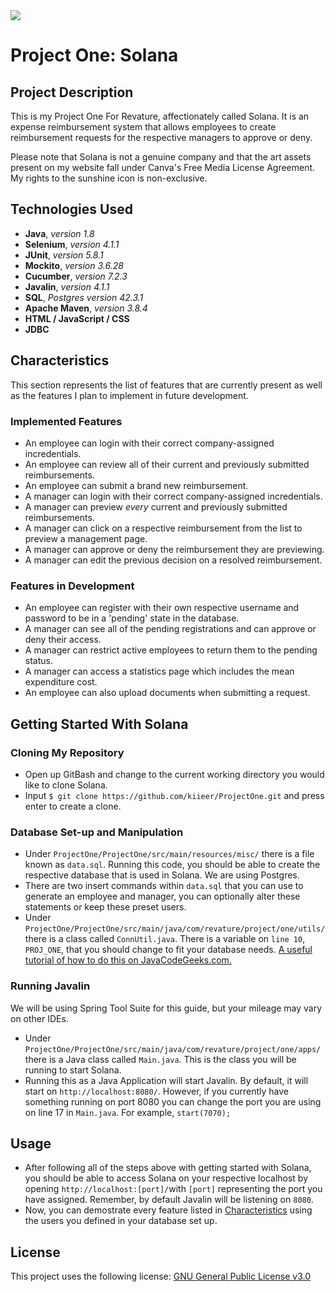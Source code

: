 <img src="https://i.imgur.com/fqvNC8M.png">

# Project One: Solana

## Project Description
This is my Project One For Revature, affectionately called Solana. It is an expense reimbursement system that allows employees to create reimbursement requests for the respective managers to approve or deny.

Please note that Solana is not a genuine company and that the art assets present on my website fall under Canva's Free Media License Agreement. My rights to the sunshine icon is non-exclusive.

## Technologies Used
- **Java**, *version 1.8*
- **Selenium**, *version 4.1.1*
- **JUnit**, *version 5.8.1*
- **Mockito**, *version 3.6.28*
- **Cucumber**, *version 7.2.3*
- **Javalin**, *version 4.1.1*
- **SQL**, *Postgres version 42.3.1*
- **Apache Maven**, *version 3.8.4*
- **HTML / JavaScript / CSS**
- **JDBC**

## Characteristics
This section represents the list of features that are currently present as well as the features I plan to implement in future development.

### Implemented Features
 - An employee can login with their correct company-assigned incredentials.
 - An employee can review all of their current and previously submitted reimbursements.
 - An employee can submit a brand new reimbursement.
 - A manager can login with their correct company-assigned incredentials.
 - A manager can preview *every* current and previously submitted reimbursements.
 - A manager can click on a respective reimbursement from the list to preview a management page.
 - A manager can approve or deny the reimbursement they are previewing.
 - A manager can edit the previous decision on a resolved reimbursement.
 
 ### Features in Development
 - An employee can register with their own respective username and password to be in a 'pending' state in the database.
 - A manager can see all of the pending registrations and can approve or deny their access.
 - A manager can restrict active employees to return them to the pending status.
 - A manager can access a statistics page which includes the mean expenditure cost.
 - An employee can also upload documents when submitting a request.

## Getting Started With Solana

### Cloning My Repository
- Open up GitBash and change to the current working directory you would like to clone Solana.
- Input `$ git clone https://github.com/kiieer/ProjectOne.git` and press enter to create a clone.

### Database Set-up and Manipulation
- Under `ProjectOne/ProjectOne/src/main/resources/misc/` there is a file known as `data.sql`. Running this code, you should be able to create the respective database that is used in Solana. We are using Postgres.
- There are two insert commands within `data.sql` that you can use to generate an employee and manager, you can optionally alter these statements or keep these preset users.
- Under `ProjectOne/ProjectOne/src/main/java/com/revature/project/one/utils/` there is a class called `ConnUtil.java`. There is a variable on `line 10`, `PROJ_ONE`, that you should change to fit your database needs. [A useful tutorial of how to do this on JavaCodeGeeks.com.](https://examples.javacodegeeks.com/core-java/sql/java-jdbc-postgresql-connection-example/)

### Running Javalin
We will be using Spring Tool Suite for this guide, but your mileage may vary on other IDEs.
- Under `ProjectOne/ProjectOne/src/main/java/com/revature/project/one/apps/` there is a Java class called `Main.java`. This is the class you will be running to start Solana.
- Running this as a Java Application will start Javalin. By default, it will start on `http://localhost:8080/`. However, if you currently have something running on port 8080 you can change the port you are using on line 17 in `Main.java`. For example, `start(7070);`

## Usage
- After following all of the steps above with getting started with Solana, you should be able to access Solana on your respective localhost by opening `http://localhost:[port]/`with `[port]` representing the port you have assigned. Remember, by default Javalin will be listening on `8080`.
- Now, you can demostrate every feature listed in [Characteristics](https://github.com/kiieer/ProjectOne#characteristics) using the users you defined in your database set up.

## License
This project uses the following license: [GNU General Public License v3.0](https://choosealicense.com/licenses/gpl-3.0/)
